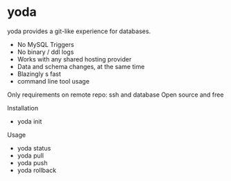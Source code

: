 # yoda

yoda provides a git-like experience for databases.

- No MySQL Triggers
- No binary / ddl logs
- Works with any shared hosting provider
- Data and schema changes, at the same time
- Blazingly s fast
- command line tool usage

Only requirements on remote repo: ssh and database
Open source and free


Installation

- yoda init

Usage

- yoda status
- yoda pull
- yoda push
- yoda rollback
